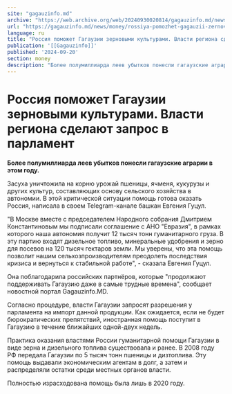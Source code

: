 ```yaml
---
site: "gagauzinfo.md"
archive: "https://web.archive.org/web/20240930020814/gagauzinfo.md/news/money/rossiya-pomozhet-gagauzii-zernovimi-kulturami-vlasti-regiona-sdelayut-zapros-v-parlament"
url: "https://gagauzinfo.md/news/money/rossiya-pomozhet-gagauzii-zernovimi-kulturami-vlasti-regiona-sdelayut-zapros-v-parlament"
language: ru
title: "Россия поможет Гагаузии зерновыми культурами. Власти региона сделают запрос в парламент"
publication: '[[Gagauzinfo]]'
published: '2024-09-20'
section: money
description: "Более полумиллиарда леев убытков понесли гагаузские аграрии в этом году."
---
```


# Россия поможет Гагаузии зерновыми культурами. Власти региона сделают запрос в парламент

**Более полумиллиарда леев убытков понесли гагаузские аграрии в этом году.**

Засуха уничтожила на корню урожай пшеницы, ячменя, кукурузы и других культур, составляющих основу сельского хозяйства в автономии. В этой критической ситуации помощь готова оказать Россия, написала в своем Telegram-канале башкан Евгения Гуцул.

"В Москве вместе с председателем Народного собрания Дмитрием Константиновым мы подписали соглашение с АНО "Евразия", в рамках которого наша автономия получит 12 тысяч тонн гуманитарного груза. В эту партию входят дизельное топливо, минеральные удобрения и зерно для посевов на 120 тысяч гектаров земли. Мы уверены, что эта помощь позволит нашим сельхозпроизводителям преодолеть последствия кризиса и вернуться к стабильной работе", - сказала Евгения Гуцул.

Она поблагодарила российских партнёров, которые "продолжают поддерживать Гагаузию даже в самые трудные времена", сообщает новостной портал Gagauzinfo.MD.

Согласно процедуре, власти Гагаузии запросят разрешения у парламента на импорт данной продукции. Как ожидается, если не будет бюрократических препятствий, иностранная помощь поступит в Гагаузию в течение ближайших одной-двух недель.

Практика оказания властями России гуманитарной помощи Гагаузии в виде зерна и дизельного топлива существовала и ранее. В 2008 году РФ передала Гагаузии по 5 тысяч тонн пшеницы и дизтоплива. Эту помощь выдавали экономическим агентам в долг, а затем и распределяли остатки среди местных органов власти.

Полностью израсходована помощь была лишь в 2020 году.